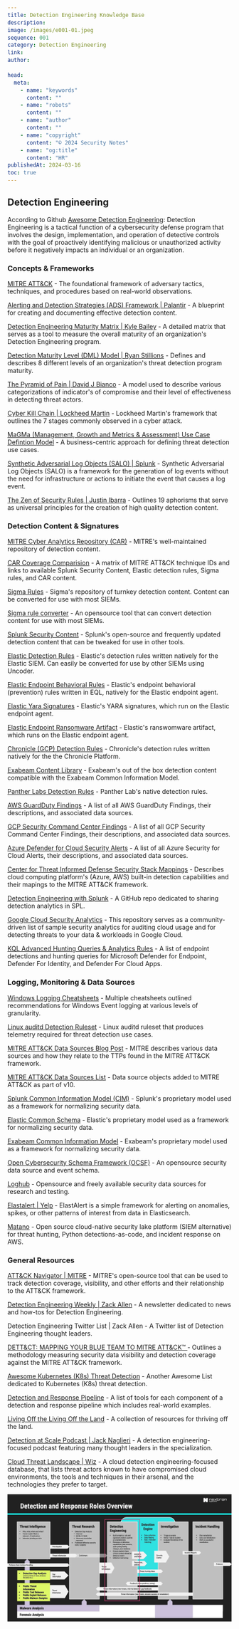 ```yaml
---
title: Detection Engineering Knowledge Base
description:
image: /images/e001-01.jpeg
sequence: 001
category: Detection Engineering
link:
author:

head:
  meta:
    - name: "keywords"
      content: ""
    - name: "robots"
      content: ""
    - name: "author"
      content: ""
    - name: "copyright"
      content: "© 2024 Security Notes"
    - name: "og:title"
      content: "HR"
publishedAt: 2024-03-16
toc: true
---
```


## Detection Engineering

According to Github <a href="https://github.com/infosecB/awesome-detection-engineering">Awesome Detection Engineering</a>: Detection Engineering is a tactical function of a cybersecurity defense program that involves the design, implementation, and operation of detective controls with the goal of proactively identifying malicious or unauthorized activity before it negatively impacts an individual or an organization.

### Concepts & Frameworks

<a href="https://attack.mitre.org/"> MITRE ATT&CK</a> - The foundational framework of adversary tactics, techniques, and procedures based on real-world observations.

<a href="https://github.com/palantir/alerting-detection-strategy-framework"> Alerting and Detection Strategies (ADS) Framework | Palantir</a> - A blueprint for creating and documenting effective detection content.

<a href="https://detectionengineering.io/"> Detection Engineering Maturity Matrix | Kyle Bailey</a> - A detailed matrix that serves as a tool to measure the overall maturity of an organization's Detection Engineering program.

<a href="http://ryanstillions.blogspot.com/2014/04/the-dml-model_21.html"> Detection Maturity Level (DML) Model | Ryan Stillions</a> - Defines and describes 8 different levels of an organization's threat detection program maturity.

<a href="http://detect-respond.blogspot.com/2013/03/the-pyramid-of-pain.html"> The Pyramid of Pain | David J Bianco</a> - A model used to describe various categorizations of indicator's of compromise and their level of effectiveness in detecting threat actors.

<a href="https://www.lockheedmartin.com/en-us/capabilities/cyber/cyber-kill-chain.html"> Cyber Kill Chain | Lockheed Martin</a> - Lockheed Martin's framework that outlines the 7 stages commonly observed in a cyber attack.

<a href="https://www.betaalvereniging.nl/wp-content/uploads/FI-ISAC-use-case-framework-verkorte-versie.pdf"> MaGMa (Management, Growth and Metrics & Assessment) Use Case Defintion Model</a> - A business-centric approach for defining threat detection use cases.

<a href="https://github.com/splunk/salo"> Synthetic Adversarial Log Objects (SALO) | Splunk</a> - Synthetic Adversarial Log Objects (SALO) is a framework for the generation of log events without the need for infrastructure or actions to initiate the event that causes a log event.

<a href="https://br0k3nlab.com/resources/zen-of-security-rules/"> The Zen of Security Rules | Justin Ibarra</a> - Outlines 19 aphorisms that serve as universal principles for the creation of high quality detection content.

### Detection Content & Signatures

<a href="https://car.mitre.org/"> MITRE Cyber Analytics Repository (CAR)</a> - MITRE's well-maintained repository of detection content.

<a href="https://car.mitre.org/coverage/"> CAR Coverage Comparision</a> - A matrix of MITRE ATT&CK technique IDs and links to available Splunk Security Content, Elastic detection rules, Sigma rules, and CAR content.

<a href="https://github.com/SigmaHQ/sigma"> Sigma Rules</a> - Sigma's repository of turnkey detection content. Content can be converted for use with most SIEMs.

<a href="https://sigconverter.io/"> Sigma rule converter</a> - An opensource tool that can convert detection content for use with most SIEMs.

<a href="https://github.com/splunk/security_content"> Splunk Security Content</a> - Splunk's open-source and frequently updated detection content that can be tweaked for use in other tools.

<a href="https://github.com/elastic/protections-artifacts/tree/main/behavior/rules"> Elastic Detection Rules</a> - Elastic's detection rules written natively for the Elastic SIEM. Can easily be converted for use by other SIEMs using Uncoder.

<a href="https://github.com/elastic/protections-artifacts/blob/main/ransomware/artifact.lua"> Elastic Endpoint Behavioral Rules</a> - Elastic's endpoint behavioral (prevention) rules written in EQL, natively for the Elastic endpoint agent.

<a href="https://github.com/elastic/protections-artifacts/tree/main/yara/rules"> Elastic Yara Signatures</a> - Elastic's YARA signatures, which run on the Elastic endpoint agent.

<a href="https://github.com/elastic/protections-artifacts/blob/main/ransomware/artifact.lua"> Elastic Endpoint Ransomware Artifact</a> - Elastic's ranswomware artifact, which runs on the Elastic endpoint agent.

<a href="https://github.com/chronicle/detection-rules"> Chronicle (GCP) Detection Rules</a> - Chronicle's detection rules written natively for the the Chronicle Platform.

<a href="https://github.com/ExabeamLabs/Content-Library-CIM2"> Exabeam Content Library</a> - Exabeam's out of the box detection content compatible with the Exabeam Common Information Model.

<a href="https://github.com/panther-labs/panther-analysis/tree/main/rules"> Panther Labs Detection Rules</a> - Panther Lab's native detection rules.

<a href="https://docs.aws.amazon.com/guardduty/latest/ug/guardduty_finding-types-active.html"> AWS GuardDuty Findings</a> - A list of all AWS GuardDuty Findings, their descriptions, and associated data sources.

<a href="https://cloud.google.com/security-command-center/docs/concepts-security-sources#threats"> GCP Security Command Center Findings</a> - A list of all GCP Security Command Center Findings, their descriptions, and associated data sources.

<a href="https://learn.microsoft.com/en-us/azure/defender-for-cloud/alerts-reference"> Azure Defender for Cloud Security Alerts</a> - A list of all Azure Security for Cloud Alerts, their descriptions, and associated data sources.

<a href="https://github.com/center-for-threat-informed-defense/security-stack-mappings"> Center for Threat Informed Defense Security Stack Mappings</a> - Describes cloud computing platform's (Azure, AWS) built-in detection capabilities and their mapings to the MITRE ATT&CK framework.

<a href="https://github.com/west-wind/Threat-Hunting-With-Splunk"> Detection Engineering with Splunk</a> - A GitHub repo dedicated to sharing detection analytics in SPL.

<a href="https://github.com/GoogleCloudPlatform/security-analytics"> Google Cloud Security Analytics</a> - This repository serves as a community-driven list of sample security analytics for auditing cloud usage and for detecting threats to your data & workloads in Google Cloud.

<a href="https://github.com/Bert-JanP/Hunting-Queries-Detection-Rules"> KQL Advanced Hunting Queries & Analytics Rules</a> - A list of endpoint detections and hunting queries for Microsoft Defender for Endpoint, Defender For Identity, and Defender For Cloud Apps.

### Logging, Monitoring & Data Sources

<a href="https://www.malwarearchaeology.com/cheat-sheets"> Windows Logging Cheatsheets</a> - Multiple cheatsheets outlined recommendations for Windows Event logging at various levels of granularity.

<a href="https://github.com/Neo23x0/auditd/blob/master/audit.rules"> Linux auditd Detection Ruleset</a> - Linux auditd ruleset that produces telemetry required for threat detection use cases.

<a href="https://medium.com/mitre-attack/defining-attack-data-sources-part-i-4c39e581454f"> MITRE ATT&CK Data Sources Blog Post</a> - MITRE describes various data sources and how they relate to the TTPs found in the MITRE ATT&CK framework.

<a href="https://medium.com/mitre-attack/defining-attack-data-sources-part-i-4c39e581454f"> MITRE ATT&CK Data Sources List</a> - Data source objects added to MITRE ATT&CK as part of v10.

<a href="https://docs.splunk.com/Documentation/CIM/5.0.0/User/Overview"> Splunk Common Information Model (CIM)</a> - Splunk's proprietary model used as a framework for normalizing security data.

<a href="https://www.elastic.co/guide/en/ecs/current/ecs-getting-started.html"> Elastic Common Schema</a> - Elastic's proprietary model used as a framework for normalizing security data.

<a href="https://github.com/ExabeamLabs/CIMLibrary"> Exabeam Common Information Model</a> - Exabeam's proprietary model used as a framework for normalizing security data.

<a href="https://schema.ocsf.io/categories?extensions"> Open Cybersecurity Schema Framework (OCSF)</a> - An opensource security data source and event schema.

<a href="https://github.com/logpai/loghub"> Loghub</a> - Opensource and freely available security data sources for research and testing.

<a href="https://github.com/Yelp/elastalert"> Elastalert | Yelp</a> - ElastAlert is a simple framework for alerting on anomalies, spikes, or other patterns of interest from data in Elasticsearch.

<a href="https://github.com/matanolabs/matano"> Matano</a> - Open source cloud-native security lake platform (SIEM alternative) for threat hunting, Python detections-as-code, and incident response on AWS.

### General Resources

<a href="https://mitre-attack.github.io/attack-navigator/"> ATT&CK Navigator | MITRE</a> - MITRE's open-source tool that can be used to track detection coverage, visibility, and other efforts and their relationship to the ATT&CK framework.

<a href="https://www.detectionengineering.net/"> Detection Engineering Weekly | Zack Allen</a> - A newsletter dedicated to news and how-tos for Detection Engineering.

Detection Engineering Twitter List | Zack Allen - A Twitter list of Detection Engineering thought leaders.

<a href="https://www.mbsecure.nl/blog/2019/5/dettact-mapping-your-blue-team-to-mitre-attack"> DETT&CT: MAPPING YOUR BLUE TEAM TO MITRE ATT&CK™ </a> - Outlines a methodology measuring security data visibility and detection coverage against the MITRE ATT&CK framework.

<a href="https://github.com/jatrost/awesome-kubernetes-threat-detection"> Awesome Kubernetes (K8s) Threat Detection</a> - Another Awesome List dedicated to Kubernetes (K8s) threat detection.

<a href="https://github.com/0x4D31/detection-and-response-pipeline"> Detection and Response Pipeline</a> - A list of tools for each component of a detection and response pipeline which includes real-world examples.

<a href="https://lolol.farm/"> Living Off the Living Off the Land</a> - A collection of resources for thriving off the land.

<a href="https://podcasts.apple.com/us/podcast/detection-at-scale/id1582584270"> Detection at Scale Podcast | Jack Naglieri</a> - A detection engineering-focused podcast featuring many thought leaders in the specialization.

<a href="https://threats.wiz.io/all-techniques"> Cloud Threat Landscape | Wiz</a> - A cloud detection engineering-focused database, that lists threat actors known to have compromised cloud environments, the tools and techniques in their arsenal, and the technologies they prefer to target.

![e001-01.jpeg](/images/e001-01.jpeg)
